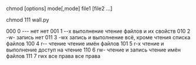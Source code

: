 chmod [options] mode[,mode] file1 [file2 ...]

chmod 111 wall.py 


000  	0 	--- 	нет                    	нет
001 	1 	--x 	выполнение 	            чтение файлов и их свойств
010 	2 	-w- 	запись              	нет
011 	3 	-wx 	запись и выполнение 	всё, кроме чтения списка файлов
100 	4 	r-- 	чтение              	чтение имён файлов
101 	5 	r-x 	чтение и выполнение 	доступ на чтение
110 	6 	rw- 	чтение и запись 	    чтение имён файлов
111 	7 	rwx 	все права 	            все права
